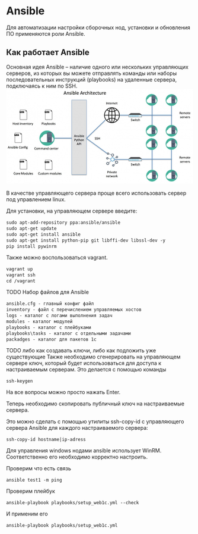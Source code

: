 # Ansible

Для автоматизации настройки сборочных нод, установки и обновления ПО применяются роли Ansible.


## Как работает Ansible
Основная идея Ansible – наличие одного или нескольких управляющих серверов, из которых вы можете отправлять команды или наборы последовательных инструкций (playbooks) на удаленные сервера, подключаясь к ним по SSH.
![ansible](./img/54dbf0.jpg)

В качестве управляющего сервера проще всего использовать сервер под управлением linux.

Для установки, на управляющем сервере введите:
```
sudo apt-add-repository ppa:ansible/ansible
sudo apt-get update
sudo apt-get install ansible
sudo apt-get install python-pip git libffi-dev libssl-dev -y
pip install pywinrm

```

Также можно воспользоваться vagrant.

```
vagrant up
vagrant ssh
cd /vagrant
```


TODO Набор файлов для Ansible
```
ansible.cfg - главный конфиг файл
inventory - файл с перечислением управляемых хостов
logs - каталог с логами выполнения задач
modules - каталог модулей
playbooks - каталог с плейбуками
playbooks\tasks - каталог с отдельными задачами
packadges - каталог для пакетов 1с
```




TODO либо как создавать ключи, либо как подложить уже существующие
Также необходимо сгенерировать на управляющем сервере ключ, который будет использоваться для доступа к настраиваемым серверам. 
Это делается с помощью команды
```
ssh-keygen
```

На все вопросы можно просто нажать Enter.

Теперь необходимо скопировать публичный ключ на настраиваемые сервера.

Это можно сделать с помощью утилиты ssh-copy-id с управляющего сервера Ansible для каждого настраиваемого сервера:
```
ssh-copy-id hostname|ip-adress
```

Для управления windows нодами ansible использует WinRM. Соответственно его необходимо корректно настроить.
























Проверим что есть связь
```
ansible test1 -m ping
```

Проверим плейбук
```
ansible-playbook playbooks/setup_web1c.yml --check
```

И применим его
```
ansible-playbook playbooks/setup_web1c.yml
```
